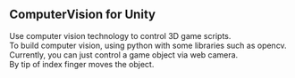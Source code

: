 ## ComputerVision for Unity

Use computer vision technology to control 3D game scripts.<br>
To build computer vision, using python with some libraries such as opencv.<br>
Currently, you can just control a game object via web camera.<br>
By tip of index finger moves the object.
